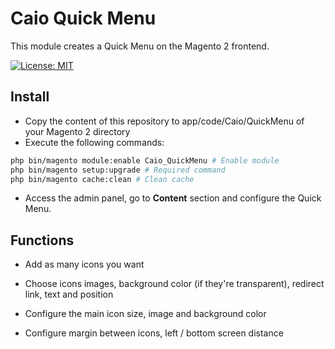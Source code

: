# Caio Quick Menu
This module creates a Quick Menu on the Magento 2 frontend.

[![License: MIT](https://img.shields.io/badge/License-MIT-yellow.svg)](https://opensource.org/licenses/MIT)

## Install
- Copy the content of this repository to app/code/Caio/QuickMenu of your Magento 2 directory
- Execute the following commands:
```bash
php bin/magento module:enable Caio_QuickMenu # Enable module
php bin/magento setup:upgrade # Required command
php bin/magento cache:clean # Clean cache
```

- Access the admin panel, go to **Content** section and configure the Quick Menu.

## Functions
- Add as many icons you want

- Choose icons images, background color (if they're transparent), redirect link, text and position

- Configure the main icon size, image and background color

- Configure margin between icons, left / bottom screen distance